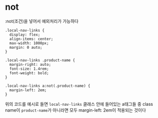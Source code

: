 # not

:not(조건)을 넣어서 예외처리가 가능하다

```
.local-nav-links {
  display: flex;
  align-items: center;
  max-width: 1000px;
  margin: 0 auto;
}

.local-nav-links .product-name {
  margin-right: auto;
  font-size: 1.4rem;
  font-weight: bold;
}

.local-nav-links a:not(.product-name) {
  margin-left: 2em;
}
```

위의 코드를 예시로 들면 `local-nav-links` 클래스 안에 들어있는 a태그들 중 class name이 `product-name`가 아니라면 모두 margin-left: 2em이 적용되는 것이다
